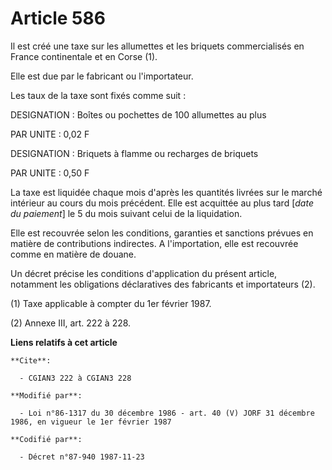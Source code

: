 # Article 586

Il est créé une taxe sur les allumettes et les briquets commercialisés en France continentale et en Corse (1).

Elle est due par le fabricant ou l'importateur.

Les taux de la taxe sont fixés comme suit :

DESIGNATION : Boîtes ou pochettes de 100 allumettes au plus

PAR UNITE : 0,02 F

DESIGNATION : Briquets à flamme ou recharges de briquets

PAR UNITE : 0,50 F

La taxe est liquidée chaque mois d'après les quantités livrées sur le marché intérieur au cours du mois précédent. Elle est
acquittée au plus tard [*date du paiement*] le 5 du mois suivant celui de la liquidation.

Elle est recouvrée selon les conditions, garanties et sanctions prévues en matière de contributions indirectes. A
l'importation, elle est recouvrée comme en matière de douane.

Un décret précise les conditions d'application du présent article, notamment les obligations déclaratives des fabricants et
importateurs (2).

(1) Taxe applicable à compter du 1er février 1987.

(2) Annexe III, art. 222 à 228.

**Liens relatifs à cet article**

	**Cite**:

	  - CGIAN3 222 à CGIAN3 228

	**Modifié par**:

	  - Loi n°86-1317 du 30 décembre 1986 - art. 40 (V) JORF 31 décembre 1986, en vigueur le 1er février 1987

	**Codifié par**:

	  - Décret n°87-940 1987-11-23
